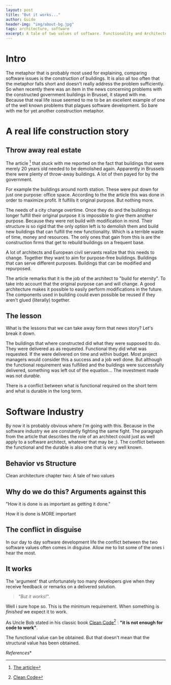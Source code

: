 ```yaml
---
layout: post
title: "But it works..."
author: Guido
header-img: "img/about-bg.jpg"
tags: architecture, software
excerpt: A tale of two values of software. Functionality and Architecture. 
---
```

# Intro

The metaphor that is probably most used for explaining, comparing software issues is the construction of buildings. It is also all too often that the metaphor falls short and doesn't really address the problem sufficiently. So when recently there was an item in the news concerning problems with the constructed government buildings in Brussel, it stayed with me. Because that real life issue seemed to me to be an excellent example of one of the well known problems that plagues software development. So bare with me for yet another construction metaphor.

# A real life construction story

## Throw away real estate

The article [^article] that stuck with me reported on the fact that buildings that were merely 20 years old needed to be demolished again. Apparently in Brussels there were plenty of throw-away buildings. A lot of then payed for by the government. 

For example the buildings around north station. These were put down for just one purpose: office space. According to the the article this was done in order to maximize profit. It fulfills it original purpose. But nothing more.

The needs of a city change overtime. Once they do and the buildings no longer fulfill their original purpose it is impossible to give them another purpose. Because they were not build with modification in mind. Their structure is so rigid that the only option left is to demolish them and build new buildings that can fulfill the new functionality. Which is a terrible waste of time, money and resources. The only ones that gain from this is are the construction firms that get to rebuild buildings on a frequent base.

A lot of architects and European civil servants realize that this needs to change. Together they want to aim for purpose-free buildings. Buildings that can serve different purposes. Buildings that can be modified and repurposed. 

The article remarks that it is the job of the architect to "build for eternity". To take into account that the original purpose can and will change. A good architecture makes it possible to easily perform modifications in the future. The components used in building could even possible be reused if they aren't glued (literally) together.

## The lesson 

What is the lessons that we can take away form that news story? Let's break it down.
 
The buildings that where constructed did what they were supposed to do. They were delivered as as requested. Functional they did what was requested. If the were delivered on time and within budget. Most project managers would consider this a success and a job well done. But although the functional requirement was fulfilled and the buildings were successfully delivered, something was left out of the equation... The investment made was not *durable*. 

There is a conflict between what is functional required on the short term and what is durable in the long term.
 
# Software Industry
 
By now it is probably obvious where I'm going with this. Because in the software industry we are constantly fighting the same fight. The paragraph from the article that describes the role of an architect could just as well apply to a software architect, whatever that may be ;). The conflict between the functional and the durable is also one that is very well known. 

## Behavior vs Structure

Clean architecture chapter two: A tale of two values

## Why do we do this? Arguments against this

"How it is done is as important as getting it done."

How it is done is MORE important

## The conflict in disguise

In our day to day software development life the conflict between the two software values often comes in disguise. Allow me to list some of the ones i hear the most.

## It works

The 'argument' that unfortunately too many developers give when they receive feedback or remarks on a delivered solution. 

> _"But it works!"_. 

Well i sure hope so. This is the minimum requirement. When something is _finished_ we expect it to work. 

As Uncle Bob stated in his classic book [Clean Code](https://www.amazon.com/Clean-Code-Handbook-Software-Craftsmanship/dp/0132350882)[^CleanCode]  : __"it is not enough for code to work"__.  

The functional value can be obtained. But that doesn't mean that the structural value has been obtained.

 




*References**

[^article]: [The article](http://www.standaard.be/cnt/dmf20170616_02928477)
[^CleanCode]: [Clean Code](https://www.amazon.com/Clean-Code-Handbook-Software-Craftsmanship/dp/0132350882)



